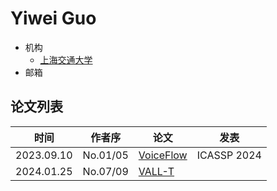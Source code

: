 # Yiwei Guo

- 机构
  - [上海交通大学](../Institutions/CHN-SJTU_上海交通大学.md)
- 邮箱

## 论文列表

| 时间 | 作者序 | 论文 | 发表 |
|:-:|:-:|---|---|
| 2023.09.10 | No.01/05 | [VoiceFlow](../Models/Flow/2023.09.10_VoiceFlow.md) | ICASSP 2024 |
| 2024.01.25 | No.07/09 | [VALL-T](../Models/Speech_LLM/2024.01.25_VALL-T.md) |